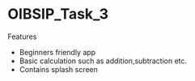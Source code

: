 # OIBSIP_Task_3

Features
- Beginners friendly app
- Basic calculation such as addition,subtraction etc.
- Contains splash screen





